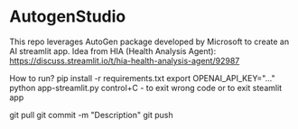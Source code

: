 # AutogenStudio

This repo leverages AutoGen package developed by Microsoft to create an AI streamlit app. Idea from HIA (Health Analysis Agent): https://discuss.streamlit.io/t/hia-health-analysis-agent/92987

How to run?
pip install -r requirements.txt
export OPENAI_API_KEY="..."
python app-streamlit.py
control+C - to exit wrong code or to exit steamlit app

git pull
git commit -m "Description"
git push
